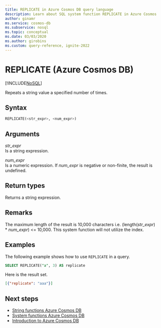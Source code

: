 ```yaml
---
title: REPLICATE in Azure Cosmos DB query language
description: Learn about SQL system function REPLICATE in Azure Cosmos DB.
author: ginamr
ms.service: cosmos-db
ms.subservice: nosql
ms.topic: conceptual
ms.date: 03/03/2020
ms.author: girobins
ms.custom: query-reference, ignite-2022
---
```

# REPLICATE (Azure Cosmos DB)
[!INCLUDE[NoSQL](../../includes/appliesto-nosql.md)]

 Repeats a string value a specified number of times.
  
## Syntax
  
```sql
REPLICATE(<str_expr>, <num_expr>)
```  
  
## Arguments
  
*str_expr*  
   Is a string expression.
  
*num_expr*  
   Is a numeric expression. If *num_expr* is negative or non-finite, the result is undefined.
  
## Return types
  
  Returns a string expression.
  
## Remarks

  The maximum length of the result is 10,000 characters i.e. (length(*str_expr*)  *  *num_expr*) <= 10,000. This system function will not utilize the index.

## Examples
  
  The following example shows how to use `REPLICATE` in a query.
  
```sql
SELECT REPLICATE("a", 3) AS replicate
```  
  
 Here is the result set.
  
```json
[{"replicate": "aaa"}]
```  

## Next steps

- [String functions Azure Cosmos DB](string-functions.md)
- [System functions Azure Cosmos DB](system-functions.yml)
- [Introduction to Azure Cosmos DB](../../introduction.md)
